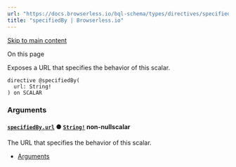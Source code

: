 ```yaml
---
url: "https://docs.browserless.io/bql-schema/types/directives/specified-by"
title: "specifiedBy | Browserless.io"
---
```


[Skip to main content](https://docs.browserless.io/bql-schema/types/directives/specified-by#__docusaurus_skipToContent_fallback)

On this page

Exposes a URL that specifies the behavior of this scalar.

```codeBlockLines_p187
directive @specifiedBy(
  url: String!
) on SCALAR

```

### Arguments [​](https://docs.browserless.io/bql-schema/types/directives/specified-by\#arguments "Direct link to Arguments")

#### [`specifiedBy.url`](https://docs.browserless.io/bql-schema/types/directives/specified-by\#) ● [`String!`](https://docs.browserless.io/bql-schema/types/scalars/string) non-nullscalar [​](https://docs.browserless.io/bql-schema/types/directives/specified-by\#specifiedbyurlstring-- "Direct link to specifiedbyurlstring--")

The URL that specifies the behavior of this scalar.

- [Arguments](https://docs.browserless.io/bql-schema/types/directives/specified-by#arguments)